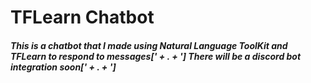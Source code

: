 # TFLearn Chatbot
##### This is a chatbot that I made using Natural Language ToolKit and TFLearn to respond to messages[' + . + '] There will be a discord bot integration soon[' + . + ']
